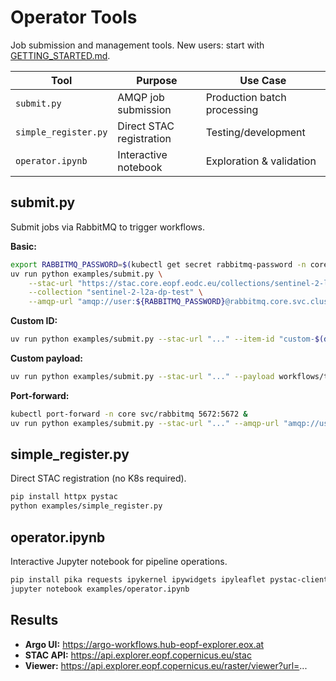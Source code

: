 # Operator Tools

Job submission and management tools. New users: start with [GETTING_STARTED.md](../GETTING_STARTED.md).

| Tool | Purpose | Use Case |
|------|---------|----------|
| `submit.py` | AMQP job submission | Production batch processing |
| `simple_register.py` | Direct STAC registration | Testing/development |
| `operator.ipynb` | Interactive notebook | Exploration & validation |

## submit.py

Submit jobs via RabbitMQ to trigger workflows.

**Basic:**
```bash
export RABBITMQ_PASSWORD=$(kubectl get secret rabbitmq-password -n core -o jsonpath='{.data.rabbitmq-password}' | base64 -d)
uv run python examples/submit.py \
    --stac-url "https://stac.core.eopf.eodc.eu/collections/sentinel-2-l2a/items/S2B_MSIL2A_20250518_T29RLL_20250518T140519" \
    --collection "sentinel-2-l2a-dp-test" \
    --amqp-url "amqp://user:${RABBITMQ_PASSWORD}@rabbitmq.core.svc.cluster.local:5672/"
```

**Custom ID:**
```bash
uv run python examples/submit.py --stac-url "..." --item-id "custom-$(date +%s)" --collection "sentinel-2-l2a-dp-test"
```

**Custom payload:**
```bash
uv run python examples/submit.py --stac-url "..." --payload workflows/tests/s2-minimal.json
```

**Port-forward:**
```bash
kubectl port-forward -n core svc/rabbitmq 5672:5672 &
uv run python examples/submit.py --stac-url "..." --amqp-url "amqp://user:${RABBITMQ_PASSWORD}@localhost:5672/"
```

## simple_register.py

Direct STAC registration (no K8s required).

```bash
pip install httpx pystac
python examples/simple_register.py
```

## operator.ipynb

Interactive Jupyter notebook for pipeline operations.

```bash
pip install pika requests ipykernel ipywidgets ipyleaflet pystac-client
jupyter notebook examples/operator.ipynb
```

## Results

- **Argo UI:** https://argo-workflows.hub-eopf-explorer.eox.at
- **STAC API:** https://api.explorer.eopf.copernicus.eu/stac
- **Viewer:** https://api.explorer.eopf.copernicus.eu/raster/viewer?url=...
